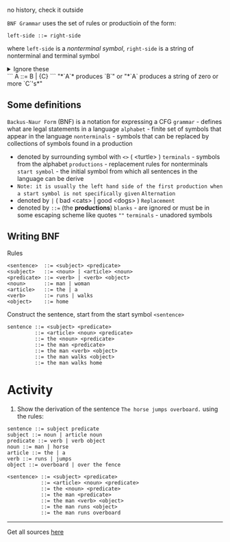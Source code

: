 no history, check it outside

`BNF Grammar` uses the set of rules or productioin of the form:
```
left-side ::= right-side
```
where `left-side` is a *nonterminal symbol*, `right-side` is a string of nonterminal and terminal symbol

<details>
<summary>Ignore these</summary>

`Terminal` - represents the atomic symbols of the language
`Nonterminal` - represents other symbols as defined to the right of the symbol `::=` (read as "produces" or "is defined as")

`|` - alternative (what??)
`{}` - possible repetitions of the enclosed symbols zero or more time
</details>
```
	A ::= B | {C}
```
"*`A`* produces `B`" or "*`A` produces a string of zero or more `C`'s*"

## Some definitions
`Backus-Naur Form` (BNF) is a notation for expressing a CFG
`grammar` - defines what are legal statements in a language
`alphabet` - finite set of symbols that appear in the language
`nonterminals` - symbols that can be replaced by collections of symbols found in a production
- denoted by surrounding symbol with `<>` ( \<turtle\> )
`terminals` - symbols from the alphabet
`productions` - replacement rules for nonterminals
`start symbol` - the initial symbol from which all sentences in the language can be derive
- `Note: it is usually the left hand side of the first production when a start symbol is not specifically given`
`Alternation`
- denoted by `|` ( bad \<cats\> | good \<dogs\> )
`Replacement`
- denoted by `::=` (the **productions**)
`blanks` - are ignored or must be in some escaping scheme like quotes `""`
`terminals` - unadored symbols


## Writing BNF
Rules
```
<sentence>  ::= <subject> <predicate>
<subject>   ::= <noun> | <article> <noun>
<predicate> ::= <verb> | <verb> <object>
<noun>      ::= man | woman
<article>   ::= the | a
<verb>      ::= runs | walks
<object>    ::= home
```
Construct the sentence, start from the start symbol `<sentence>`
```
sentence ::= <subject> <predicate>
         ::= <article> <noun> <predicate>
         ::= the <noun> <predicate>
         ::= the man <predicate>
         ::= the man <verb> <object>
         ::= the man walks <object>
         ::= the man walks home
```

# Activity
1. Show the derivation of the sentence `The horse jumps overboard.` using the rules:
```
sentence ::= subject predicate
subject ::= noun | article noun
predicate ::= verb | verb object
noun ::= man | horse
article ::= the | a
verb ::= runs | jumps
object ::= overboard | over the fence
```

```
<sentence> ::= <subject> <predicate>
           ::= <article> <noun> <predicate>
           ::= the <noun> <predicate>
           ::= the man <predicate>
           ::= the man <verb> <object>
           ::= the man runs <object>
           ::= the man runs overboard
```


---
Get all sources [here](../../REFERENCES.md#Backus-Naur%20Form)